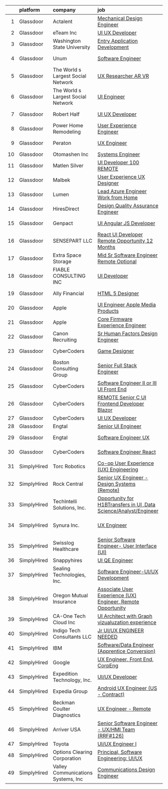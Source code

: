 

|    | platform    | company                            | job                                                                                                                                                                                                                                                                                                                                                                                                                                                                                                                                                                                                                                                                                                                                                                                                                                                                                                                                                                                                                                                                                                                                                                                                                                                                                                                                                                                                                                                                                    | update_time   | location               |
|---:|:------------|:-----------------------------------|:---------------------------------------------------------------------------------------------------------------------------------------------------------------------------------------------------------------------------------------------------------------------------------------------------------------------------------------------------------------------------------------------------------------------------------------------------------------------------------------------------------------------------------------------------------------------------------------------------------------------------------------------------------------------------------------------------------------------------------------------------------------------------------------------------------------------------------------------------------------------------------------------------------------------------------------------------------------------------------------------------------------------------------------------------------------------------------------------------------------------------------------------------------------------------------------------------------------------------------------------------------------------------------------------------------------------------------------------------------------------------------------------------------------------------------------------------------------------------------------|:--------------|:-----------------------|
|  1 | Glassdoor   | Actalent                           | [Mechanical Design Engineer](https://www.glassdoor.com/partner/jobListing.htm?pos=117&ao=1110586&s=58&guid=00000180ff24fd9c8eae37c05c0cb995&src=GD_JOB_AD&t=SR&vt=w&ea=1&cs=1_53822bf4&cb=1653548056615&jobListingId=1007893278597&cpc=A65DF3A704A48F9B&jrtk=3-0-1g3vi9vlrq6kk801-1g3vi9vm9q0vu800-3f10e77be3902be3--6NYlbfkN0ChYVx_I3yfZ_JDY3EFoivtqvi_stwnZ_kRt8Dowt_l_d1ydueao4NE-oUleRJ4yhip-w0ks0ZUhZrsvePsfCOh4CZeP65SiQueu1TEU1o0TmFGrH4_rlG5p_n1r_Y1IPkrBJ5Y2j4fzzBYuQGLDJQeo34j64GhkFql2GwYndhWhk57sGnvFAaj88SknGGu45t7cq1lC6LXPMqhOxIAPDYrnOsUp_x9vksjSx7NLJPOWt7uVjHSjluWjAFYGuYLwsmjeLz7RMjOBTP03m35H1oY1IC_RtKz8QJ_hHAGp_Zl66_RPr0ehsEO_rUxAPYRPEp0IB528rCy0NKjSSYagQ2TpQyq0r4oLIqJBCuG1Lw94M0V6AJgu2E8zjZaYvScerr5emuWnJfi-rmckr3hgIsQQ56nGiTGG8onD33tDuf_7mrIFnmTKmfCDF_iNzRQI1VTYa0wgZfeNxdUiqjo8fwYGQVtYFpwqKrMRMurMWuLHpDHRuc8ZbbNWxdpcaYgF50GN27h37ibhTLT8lqiP5RKtqlbo74covkpRCWHUcHRM3GDeAHYLzlLzib0_Rztf8SHgVJPC8mo1vp8lDhv-Pu1-fEnTTQty8ZDyutbAxY1Vpmt7wQj37psZdwXSEOIbqTyrGcAOvyBLZibk5JKHe5beVuPMUN_GtdLQsp6aS5oc62s1Y5x90jOfakoKXZkb_Yfi4iBom43zLBsa50qJXKv6TrNp69DilDczuErwz-lLK9MuY3IzWrf1z4mpMBHwTmtMtB9r3I__5cM7NYK6MhcdjYftUlTrD-02X0pX9zY19WXntaahQy0vXBynyE0xvVlfI0d0oL7HLvgLRD6qVrFoN70_l2uJkLQaY4U08PRNOzjYsbiUpPxUN35KZZOjXt_Z56n-xMrRjhhsOPx3PBOaSzIqVhwWNo-C9lVyCw356NBSG4CbYcb8E6e2l-aoe3-jpfBpmGLhtdbETRmbrfiUeX8gOZd3hmNNoJBRavUnA%3D%3D)                                                                                                      | 24h           | Arvada, CO             |
|  2 | Glassdoor   | eTeam Inc                          | [UI UX Developer](https://www.glassdoor.com/partner/jobListing.htm?pos=114&ao=1110586&s=58&guid=00000180ff24fd9c8eae37c05c0cb995&src=GD_JOB_AD&t=SR&vt=w&ea=1&cs=1_a792fb9e&cb=1653548056614&jobListingId=1007873776573&cpc=8795CF9063CD573D&jrtk=3-0-1g3vi9vlrq6kk801-1g3vi9vm9q0vu800-104dfb0923bf61dd--6NYlbfkN0BrebvuryEatuNHUHZCAQUz0OnV0ltSPb-mADEOcHGVot9rTrxxekT_0oFh76gfC5l6961QMlCAnKKAvsqB_WVKhc0Qml0CFdOwsPQT7fw08Px_vwYgcGGZRGyKH1xuj2T5iFgrPm28ymXwf1VkwYSx23P622KQUbRHKYf25jAKn-GZ-cXcAPbTwaQ0kDKEFWO-G3rgAFFgilB_Aj2FS0KHoEAYuSt4dbyBt0fiDKLCNu84lcLkGRGj7uc-J4ERj4tkQf1QpMCRpqcbxdxkoyWcQa9Htgvfh3SUYGv57TKFmHo4dkp3Z1YyMFvCcfhNiNwj6IRekdpQ5R3M7VqgyghmSdcplcJNJCEVD1iP7H9ZYxzHvGgSm9dODSyWAwzQlvc2SIgO7DuH2e4vGxMG1F3cYtGWSKe7iAxqXMYiiAuyFCw-Hqv1qg00-TknImF_KG9fBz7o4dy4rmHnjcrUn9rWwZzZo73uFVUD4a80zj5bT_l8Zv5jpi50DDIehmNnoR8%3D)                                                                                                                                                                                                                                                                                                                                                                                                                                                                                                                                                                                                                               | 7d            | Chillicothe, IL        |
|  3 | Glassdoor   | Washington State University        | [Entry Application Development](https://www.glassdoor.com/partner/jobListing.htm?pos=129&ao=1136043&s=58&guid=00000180ff24fd9c8eae37c05c0cb995&src=GD_JOB_AD&t=SR&vt=w&cs=1_d472a061&cb=1653548056616&jobListingId=1007881011033&jrtk=3-0-1g3vi9vlrq6kk801-1g3vi9vm9q0vu800-f6059e93dfa49f54-)                                                                                                                                                                                                                                                                                                                                                                                                                                                                                                                                                                                                                                                                                                                                                                                                                                                                                                                                                                                                                                                                                                                                                                                         | 4d            | Pullman, WA            |
|  4 | Glassdoor   | Unum                               | [Software Engineer](https://www.glassdoor.com/partner/jobListing.htm?pos=104&ao=1110586&s=58&guid=00000180ff24fd9c8eae37c05c0cb995&src=GD_JOB_AD&t=SR&vt=w&cs=1_4451ff19&cb=1653548056607&jobListingId=1007870100661&cpc=EE119509A2DB00C7&jrtk=3-0-1g3vi9vlrq6kk801-1g3vi9vm9q0vu800-3e94dcae2c14769c--6NYlbfkN0AV9isdB2iNFq7MNITge-w_AXqD4hA-KRfbVtwUipZE1ZWY5PljmcgHbqeUxv3vkM9kpfHw2W7e7wGuKCTW30_y9RwkJAYz6RAUPBeQjyRtfazeterDO-wcBIfirygmvgukGbA4qfcIxPQhkC4kvN52b7O0jp1UgUqDAccLAdJymtCkRW6TMZ3aRxPJRustElEXmkguZrsZR0z2vhx016Tjrl88VnSoOv7bgEhlLIu6_gEWVLyxsHRxO8g-LXT3W98HRGWPONg_X7-_NX4UxAEsb8MdKiek2yFWI5fL5dpF6dD0OfV-NA-M4IZFalqkFXgtOUR276FUQIUHSalWnYEl1VzLD7l7xl6T3FPAnssbqsfO2G1idtSCQar9D_iKACYmvIrZeOA1oLVOzuEANgub1qU6FlAZ0oYS412qyhgzEQnC_DF6Gk7A6_A8dHT85Hi-32vkiP5oi1oiQEb-RjGPgsQ2bCjVb6zyf3loc0j5FVenW4ne7lU11yNFwlEoJeUerBA-5jeZ_awHOwUMnIlIFCKu_vWE8BqJIhbAILTLm7E5cT0xSyOYhgysIkdC7v4%3D)                                                                                                                                                                                                                                                                                                                                                                                                                                                                                                                                                                  | 8d            | Chattanooga, TN        |
|  5 | Glassdoor   | The World s Largest Social Network | [UX Researcher  AR VR ](https://www.glassdoor.com/partner/jobListing.htm?pos=101&ao=1110586&s=58&guid=00000180ff24fd9c8eae37c05c0cb995&src=GD_JOB_AD&t=SR&vt=w&ea=1&cs=1_4852f7c1&cb=1653548056607&jobListingId=1007890992117&cpc=41F4513DE90102B9&jrtk=3-0-1g3vi9vlrq6kk801-1g3vi9vm9q0vu800-6bfa0ad2c7870690--6NYlbfkN0DSgjPPcnEdvoK3uuxfISLALE6pB1FR7YSHOr_tSg5_QCn410VK5Ds4BPLXDsRCbsVq5m-2tFoue92GiYDFG0kZR8cv565olE-M0CIs4vW6qqpy9lq6zNkj1QoGhV3FzsFCg1YTNDQ9Mpp0YyqBLZ8kgD2qMCpq1-opCHXufqo2mfyI3IV0EAb9cx6VUjSe0ee49mPCmv1QN1_Isl42oqvLRomrM7EHL81NZBsQUouhHdcOIGlQCpYKTdQR0th1w4dIhLFC42FMg4eM_eZq7MZftzj9uutfvcdTFfwI1rHJUuHxv1jW0-YzxIOb6p-phHvohWvpuYN4JFBx3g6-mTQc8K09GlajcGyYYUZqTgfGm4SEJqbYCpx-c5L0iNE3IgpVUIN_FIOIPEQ7p3dofGjE1XT7TlIO70kPzEZRgnYxm1HXZ4EVS4PtxsEDdn-u4xK3xZhz24ZRj7qo46yfM7lmFXkdiFOqOBhpg3FxQBKbWwsJGS2zq_iVYBjW-YVLd6CHxPCU28ordNfhjpJVVOdvzIBYL8VeV8Vs6ekU8OP4zEvpj_dVaIN7Wb8M_Sc-WuyIWD5L4yyblH7cpPfaI-egoIDueSYh9R4%3D)                                                                                                                                                                                                                                                                                                                                                                                                                                                                                                                         | 1d            | Seattle, WA            |
|  6 | Glassdoor   | The World s Largest Social Network | [UI Engineer](https://www.glassdoor.com/partner/jobListing.htm?pos=120&ao=1110586&s=58&guid=00000180ff24fd9c8eae37c05c0cb995&src=GD_JOB_AD&t=SR&vt=w&ea=1&cs=1_1aec0039&cb=1653548056616&jobListingId=1007878120617&cpc=8795CF9063CD573D&jrtk=3-0-1g3vi9vlrq6kk801-1g3vi9vm9q0vu800-fa867e1279c29214--6NYlbfkN0DSgjPPcnEdvoK3uuxfISLALE6pB1FR7YSHOr_tSg5_QGIhoz_2VqUepdcKLBLI_zTOJK91ssvwOYxVdesy09EthNCApiaBz9s7WhY63LMbWTYY1LWzdYExleQIi67THxPAb4zS4vX2HaaaUMFYy2Jm5braMYiEpD4R9PXbEzfdHEyHLjPL-EuqUhrumoWw16DuX4lvCNQaPOS2tZ8rieC4VDabTbouOxniqhfpTGOVFRk7xOLGxNgZ0Y2pEyJBJP8uBFywhVQM7qWZAeyepGwkikMsBg06HRfPgdvP87X8HrDleW9vAzH6xNhvNi7ToVYTbE_liAZgPZUOuhY7VOZwKP67Z7D0kBuQE6ZrzFU-k1Wddfe-hxBbYmu2DJYbL6PO93mkCqGcun5B71dXdMKcqvTgNtw-MQid33NLRqiK4io_DxxMGBzbdiXZkhtyIU9jvo-szuDiZBDAqoKS5sr-Ne66mMPaWCHpZLesK2J5TwgIkPIJQmDJjRx_BteqWXB2hlTg9bcSGCzJtxEwjmt927g3C2MB8yDDtHPrtl4tP1jMCTdcPQAL4W0F_cgyzLd6_e_dN3WzZg%3D%3D)                                                                                                                                                                                                                                                                                                                                                                                                                                                                                                                                                     | 6d            | Redmond, WA            |
|  7 | Glassdoor   | Robert Half                        | [UI UX Developer](https://www.glassdoor.com/partner/jobListing.htm?pos=123&ao=1110586&s=58&guid=00000180ff24fd9c8eae37c05c0cb995&src=GD_JOB_AD&t=SR&vt=w&ea=1&cs=1_9d43d4cd&cb=1653548056616&jobListingId=1007892664585&cpc=FA84DF7EA1EC2398&jrtk=3-0-1g3vi9vlrq6kk801-1g3vi9vm9q0vu800-1b4c906938126c54--6NYlbfkN0CpzDdaQkua3np5pkmj49lKioZwmwxQ-yx5plwbYmV_Myd9UjLXQ329EA9Fdv3ho_O8BjUz6LQzIeIJUtIjZSvFXuo5zEbH1Pg3RN6v_s9ofXxvBlsTRsm32tw5ldt7MR0vLevXn0XnUxBdopqEeC6cntFuzYOm_Fas-lUHhCdTg9mYIyfIHQNSxJ54cwRvp5NccMDEgZK3PmPphzJ3D66-98Rvp3QNlR4D3naLTBmg0ycR-H_YLXqLcaEKf9Gf0fzKtLrZvMMFZO-6Bdhfziu7pF-PLtQi8h9d3IWCZPy6gkOZNELoC7ivVAfafXVzI5ImZa5FMX7asU3Em-aaLas7hgBz4GY-BAo6YiY7bcOVgzb3fxzJfe0gF-NTHrpZNUrOAVapPMcvInX7TwuIpVPtr77jJPrr2iHz6VBdfoe0NWJvOWIDOvvgdyYV6V3UmBgFsahkgx9wcBi4Y9S6vvRN_nZmtPtKgORvo64k9HO3hNZqxbzKTBtjEYAuZiRmunzKzOtPiBiyWo6dhEKs7nHHuoROX89kbR6KXadC5NXfjprCEbDquY0k)                                                                                                                                                                                                                                                                                                                                                                                                                                                                                                                                                                             | 24h           | Palm Harbor, FL        |
|  8 | Glassdoor   | Power Home Remodeling              | [User Experience Engineer ](https://www.glassdoor.com/partner/jobListing.htm?pos=107&ao=1110586&s=58&guid=00000180ff24fd9c8eae37c05c0cb995&src=GD_JOB_AD&t=SR&vt=w&ea=1&cs=1_2813bb31&cb=1653548056612&jobListingId=1007878262428&cpc=618B7C2C2BCBC227&jrtk=3-0-1g3vi9vlrq6kk801-1g3vi9vm9q0vu800-501a80cc02589bc3--6NYlbfkN0CkgLyJbXydw2nYH9q-ipz3oek3aMEpOXAyav1v7u69d7gVXQdjhfoJx8CIoQtv2uz96vYLpgqg8yOzrp0M3ywisA4geEcNDskR5-Sr6L-2mxycerHXEfYiXrUK0fx5D28PiVnI-LPgXOaHaLzxKlAwOLFksRtQFFaM1TkwLC-EvdF3G1cUPGHGuUarCHwf5z4JFbI8st3pdA7JPKDtamGJWuq4TvtBQxO3nvhFR3ZTBH6XWNDYT-UXLv6RVH5MQ4DXpjklR2hoOTc6vDAJTLhnwMQqU_g_kXYaZjPV12GOHsNJvNd9klXygsw1p-dPutYeVwfYj1gZj-xWbxQGc0Ezc7dvVVneZDEOfWpJ_Dd8dX_wgIC0WGtOU8bVPb7gP1W-4MS2xuzffHprG3jWORRP8RJEZ8FFz2BEy-poOwjp6ASRZms7QgQPZdvzsd4vTxwr7nHnO9QBke-hi8fcjZqnpkIx-Sdac3ewYDydvtjG25FTRZSNuI3ddh0V3ycmEwC25Pp27niqnoP2Q3L916KRPEYTfbTgJ7h0JCkJT7DvkFHUPax-7V-9s9MzW85ovX1rs6t_reT19Em2Q6e6xCenvqyJHFCpqGdnUORXjbtFDmZUrMChKbRszgDmocjy2juFJAxuDpSHiHHUz0LFARPgZJGGZJn8Y7CKQRL5m-nbSu2yCqRewsnZGfareEhIiI4r7VoMWe_m9Q%3D%3D)                                                                                                                                                                                                                                                                                                                                                                                                       | 6d            | Wilmington, DE         |
|  9 | Glassdoor   | Peraton                            | [UX Engineer](https://www.glassdoor.com/partner/jobListing.htm?pos=106&ao=1110586&s=58&guid=00000180ff24fd9c8eae37c05c0cb995&src=GD_JOB_AD&t=SR&vt=w&cs=1_0c457210&cb=1653548056608&jobListingId=1007890723393&cpc=9952A63AB06E78AD&jrtk=3-0-1g3vi9vlrq6kk801-1g3vi9vm9q0vu800-23fcaba030f77565--6NYlbfkN0Cx7R8OmodZU4Ze4hnUhR0Myw3_voyDLMHXumN7ynSuTrXceT3foN28OOGtcbbQ_74ODhSfwXe6eH8GXX8rjNUYwgZ3QRaaGDM5nf6nZyZ3rrjCJQnF26jD05UVtNang_5WhAO3rejQu_9OJDC0vWifnHP3NKTC_4uZ0BgB4JVHyITwfGRUUQGeQKQr09zg08g5gWi3BtgWF-9XS-dLtAeF7-1Hd3exoP6aB4FNXz9WfUJgsd2yy8X2_fkGIhiX7tdiuCgtk6Z5gAEsSzfc_M_jkAQqPTENMng2bxgLum0ukBcMVYHBduLDP8kUA1OOD-uAvXbrcroOfMJ6GS9pn0qFiEy_95x4mPg8Amuf0ab9SBG2atJM5jdGmaHiwJFFvVUX9_MQSAVtFFOwfLa59dd2s7-BlEgdiWQVNlqtwAICICy5rQzWX2MuVv4TLMD2tpCg0zkhwwvSUsNZxwXDutyRMmlFlkbgBrvg-2xPWr61wSHT-CbHxm0LOksGSB829y2_qweqi30MM2bwsikvVvJ_cTUi6P7YvR-MN4CEDiw1DOZNUamftBYsyRJcYcZB2lnXaWJa-l-j4OlAfY19-uReIAJO67AXLiWIlFkoey58t1Vm8Oc71K2Ij83amDREi1UkAL7euZVAu08JTJ2AQqt_sfaEo2U8s0hK1P9kvoApTHbxNqyZor9B5kRmlQWVq3I_lI22K4sQ1FFuqCBCyDsHLGxYSd4TpYqBcPhdBqeq07GzdUOdl5NAHbDO-BMZg57dyfpJCdV5gsqNT87ZgeHMiBetNks4DuYJy2vVSGT6OAt0wGPgObIdJoEnwZ45Stq_aKurZNyfFWKxKC1Rk-R8mTHClz6QWA_dY1FMwZSQHJFpoKyw0-bP9mXk697_etHqz-nRI3z7egwd1nQoCwfjluQ8mna0LoxCVUJ93oG3QfnNrFg2jzrJsageuWzofCdWC4uxDSKsysAW-rwWmkzELZ7HnmTFdbznPhtkVjZ9D_cpONbFqTRcbLmCL4_KdL5sbKT_Jddv35Vnn3tzxmFvco3eiFnd60Aw97bdGxTHvA5g5nscnxxImtsQPVaFN7R_Xo15sBaQFA%3D%3D)                          | 1d            | Annapolis Junction, MD |
| 10 | Glassdoor   | Otomashen Inc                      | [Systems Engineer](https://www.glassdoor.com/partner/jobListing.htm?pos=115&ao=1110586&s=58&guid=00000180ff24fd9c8eae37c05c0cb995&src=GD_JOB_AD&t=SR&vt=w&ea=1&cs=1_e5544106&cb=1653548056615&jobListingId=1007889040372&cpc=3DB599BF2F4828F0&jrtk=3-0-1g3vi9vlrq6kk801-1g3vi9vm9q0vu800-62e75c9029e54bbb--6NYlbfkN0DTvtoqktU-aaZHXeGwDg0D5Yy7XbOWxpdcnJgUddNWsDjBWY6ZI834NPhZpr91kLZn_QjWW2KUe1ouWIwVZP2IV-hdTiGDocNb_M_UGga1zjCTU4HNPIraqeaqg97ZF0V4gQj_XA9fZcDHCytZIhr33ZqVo3t4Nf8Xtjy-j-aSKkCS9Oh6iPw3_FKNqIhrcrUWiJlkRiwq9PxZANwejnPo21XuXL_eH2pCXWswmjTazUHGW1s6mZdYZ5GiwV-n0KCsg8qR1XY7hIpexrXkpu1iWmnVLRaR0-0NJpFGY9C1Eojp38Plqhfcox-EOr_VIchOt6fKpFRsYsITua5jWYbx2uT7DZsMHChrtgChQ0PBIk7au7vq7LljKvBb7vlsEBo83oQrn2TR77cOpWxz86_isnDdUb26ZSCYWsfF1qxWDnqscuvouaVTDppK3m3vxvhvambNa7KshfParKI_PfXzc03BoiuQyjmbkVQseFc4BvQhGPf9AQBim9zFY7VpO_NcobKnEDuPBdjRcJLKROX9)                                                                                                                                                                                                                                                                                                                                                                                                                                                                                                                                                                                                            | 1d            | Peoria, IL             |
| 11 | Glassdoor   | Matlen Silver                      | [UI Developer   100  REMOTE](https://www.glassdoor.com/partner/jobListing.htm?pos=127&ao=1110586&s=58&guid=00000180ff24fd9c8eae37c05c0cb995&src=GD_JOB_AD&t=SR&vt=w&ea=1&cs=1_923cf6f1&cb=1653548056616&jobListingId=1007889464795&cpc=9908D8D4413DBB8A&jrtk=3-0-1g3vi9vlrq6kk801-1g3vi9vm9q0vu800-0750d8f995a96ce5--6NYlbfkN0ADTliTSg4K3aDxe8vkHVVj5ml6bx8ND6Ab8oliGx3AtQak9O875La2bFZ7Jqdg5u39YfWu-ft8XhiSjHnW54UR6RpQPf_O3gLDGKNuHRNusJqv8gJXnNf48_0PUWbkMCls4-xLVoaE9oh2PsH2nqWSW7dUn4tl0k-qVgt8zGfK-P01Qj3OMPZUR1hWqov9frX2njerzY-pCUDCfC429YoKuS5-6N-Ja6AMg2bolQz4M60Vy5UefKWnrxeeaBuW48VEawPtc7bfMIIZsPHML1PDNBn-bs3z5BhDUtTNrvooirxlkDA8V_1qFmctfBZUcfQFDdh6QQaI_Bobtuc0giH-E0-4Tk7FhxscMpXpydzmBSG-s4WbTmbjk5-Fs9lUNhbZhvhncsBdWgHa5TFaJBDVNCs4FEcgpfdfKak4_G1YTxgsHlVLDcDk8ubnA4Nl3uUl6QIZ6xgoteB0WovLWuIKb8cjdJLqX7A%3D)                                                                                                                                                                                                                                                                                                                                                                                                                                                                                                                                                                                                                                                    | 1d            | Plymouth Meeting, PA   |
| 12 | Glassdoor   | Malbek                             | [User Experience  UX  Designer](https://www.glassdoor.com/partner/jobListing.htm?pos=103&ao=1110586&s=58&guid=00000180ff24fd9c8eae37c05c0cb995&src=GD_JOB_AD&t=SR&vt=w&ea=1&cs=1_2611eaed&cb=1653548056607&jobListingId=1007889880425&cpc=BC94DADD91C18169&jrtk=3-0-1g3vi9vlrq6kk801-1g3vi9vm9q0vu800-915af08cbd3ca61a--6NYlbfkN0DLxniXb9xd09bch3T7EymxCrgj1jiT2kSu__xrmi42oGxzzzo97FWMn6aOpwO6P6yByO0GSv6UXEGU9ZRVzRCOwMhkrPjHWOFL2WTGjQosTDjPFDb7dsOcROxz0xJ1-dvuoriqRYWZ-YDWzy_6Y_0feON4lyonQkY-VTVVNuDTapY1bi8PWNSiYg7sEn6ekd6YAl0yJD2ZzvbBs068qq_abjKMQbEc2O3IyqPTAieVBBs0fq5AmSvt33CAHKQitvxfXDVmZwfAUJhAH4cSLw72BmTjbIn6hlQQjNJe8vAWwLb85K0O4ETgdwrRX-fj3g9SB9yfdVHBP2O4dacGdqpa47nB4wRrQWiUrgGJsY0zyWYuPpOTPDU_1zlOybMJO7Ww2xGaS31R9l9dVfAOO1LBnL7tmXqNrzPYtSzKFNWYSfzRwXKobOvXkOQO4_UW2Vv2z3qfGoFnsYASk0ss07ZmUO2z7JCQXcni1y2cmS7uxwPZggigDJw86yHK87xdqMBcv8SND4SCNg%3D%3D)                                                                                                                                                                                                                                                                                                                                                                                                                                                                                                                                                                                                   | 1d            | Remote                 |
| 13 | Glassdoor   | Lumen                              | [Lead Azure Engineer   Work from Home](https://www.glassdoor.com/partner/jobListing.htm?pos=110&ao=1110586&s=58&guid=00000180ff24fd9c8eae37c05c0cb995&src=GD_JOB_AD&t=SR&vt=w&cs=1_a4e47f73&cb=1653548056613&jobListingId=1007878646289&cpc=75B6770C194DCF89&jrtk=3-0-1g3vi9vlrq6kk801-1g3vi9vm9q0vu800-349a80d92e4b063e--6NYlbfkN0BGKj2dVRoMy2japSZrYRM8IJNi6D13enLCCRY5KIhxigb2ni9doBXKvQE18bqfvQIilnyca10v-izW8m9d2Aao4AU6PjJA7ncjDxT7HP890ZsWVsQE-umr1hA0ru_P2-YbCdImJebw1YC35RU4dLmP54FvfzgewN0JdBhUmi1IxZyNCbvLUEF-o8RhrEzKJwJPQJQiP5v97dXh3bTnk3ohKdRcmjg5HFIok4aumhysv__7AGJBz1t3hkZBeNNcsfMk3-8lPCY4-81itAyPwUCJnr7G9dnU-rVfsXnn2RdS_VlkMTpaAzsXZRYPxNL-woOlz3nrfv2nH07QUFhEjr5YpPt6DV_OUPKqJrD6RPqGPs8eyyNfR624wQyTk6NscDlmGF2oys6wcz75joZsG7kb4DGHIc0CXRRkpbU7L3YT9JiKnrmy1UkJIa_WTAnvUsKEh_Yfz6I7Nanen1lMT_LypcalAvypoPkRgGVwASK6XIKI7jwwx5vDbSLLui7S1zzArq7ztQz1aeixiySpWeXwGLFT-po4Fwu_MxTnVr-L6jnKyYqR9BGUlIaNnNB_2qEYCWGrTNRWcOajD4iLyOS9ST9KVV-7ymxPZiO0QVGWja_TWaxDuF1TOsBEqy-LgNeP0M0LigPLFRpHkW1PewBUSxAaPd4g3jzJDFfQAjRLofY3JFIuc3GjwtcQ4m2-4ine7nDkmDiPIVprDJjfK432_t3NsNV3fLFOMEQZIo0-3_ZNV1cXQqBXzSD26ph_LjDKIG7yNN6B68BFdkm33DwyHCHJw_Bf6V-j4wUUR7AhF5p1QA3q5b5kdA411rj2trMfWooKqcCeoanNPw4QS3zwixtn82BcVjS7xTazW_4WW78OfljOttPOZnpInwPINWoXHbaYfrktlyAGMeR6iabNpaT3OpqfEUTkRkaIcDNHyU3VyXGzAFZrq0yFGgMnKKSjKGAEK2S3tboEqWUmLb9qXCLVsUCM5gRwE3IZVuXGKMy3WfURLcsPDZXE1qnC5drQ25dcOizp4R5rkXBYPx8knH5_CfFMlmOROoov6YYh7CYTCCrc4edSnAthItA1dcrOm9h9MdHiIw%3D%3D) | 5d            | Broomfield, CO         |
| 14 | Glassdoor   | HiresDirect                        | [Design Quality Assurance Engineer](https://www.glassdoor.com/partner/jobListing.htm?pos=130&ao=1136043&s=58&guid=00000180ff24fd9c8eae37c05c0cb995&src=GD_JOB_AD&t=SR&vt=w&ea=1&cs=1_2e598e99&cb=1653548056616&jobListingId=1007893013336&jrtk=3-0-1g3vi9vlrq6kk801-1g3vi9vm9q0vu800-dca4950b84d17749-)                                                                                                                                                                                                                                                                                                                                                                                                                                                                                                                                                                                                                                                                                                                                                                                                                                                                                                                                                                                                                                                                                                                                                                                | 24h           | Remote                 |
| 15 | Glassdoor   | Genpact                            | [UI  Angular JS Developer](https://www.glassdoor.com/partner/jobListing.htm?pos=108&ao=1110586&s=58&guid=00000180ff24fd9c8eae37c05c0cb995&src=GD_JOB_AD&t=SR&vt=w&ea=1&cs=1_e5010bd6&cb=1653548056613&jobListingId=1007886379350&cpc=A65DF3A704A48F9B&jrtk=3-0-1g3vi9vlrq6kk801-1g3vi9vm9q0vu800-87096c6ae886eadc--6NYlbfkN0DaJtr4oGHmmHzyu6tv3H66f-JEres8CRY456IlKwHT4pJ-OX39KHuYqa8Q8GbUa3WexvsqXDzhdhZWBpf65Vt-geOxJGWrFEAIK44p4jULbEBWRSLs-o4AlLLGziMMZDYzY9YUEy_zygjS2iyg6kiDtAE0Qa8mTCO5-cBR2mMAbtqTg_iJGvViagR8ipgnreOppqO-hW0dJ51_GQp7L5yR-dx_zkXSFIyCiXIR7zsJ122LJu5EbUWLfC71u_4Q0K-UaV8Al2HmAnwadR3hhXlYM6tCFv5ZeA8k4ZsE0O_yWjzDv83REZHgGT4kYO-Uq0JfyrhsFMuKO7b5MxpuC3NZumhYYWgJewMgXKnsbPpAt5AluGQYebqbb8-yddPN00kQn3OyINsZWlhWd4R4SMpiH0P1UHRVjdt8IS3yM5dWRe95n4049-FPS2yQZagu--RVRefZno0k4XZdDpep3eAahKMTq_4HuFGYDYLxEZfI6ouDvo9nrC2uqOGLgJFXhNeF-NEN9AUKKw%3D%3D)                                                                                                                                                                                                                                                                                                                                                                                                                                                                                                                                                                                                        | 2d            | New York, NY           |
| 16 | Glassdoor   | SENSEPART LLC                      | [React UI Developer   Remote Opportunity   12  Months](https://www.glassdoor.com/partner/jobListing.htm?pos=128&ao=1136043&s=58&guid=00000180ff24fd9c8eae37c05c0cb995&src=GD_JOB_AD&t=SR&vt=w&ea=1&cs=1_f4c273ec&cb=1653548056616&jobListingId=1007885369787&jrtk=3-0-1g3vi9vlrq6kk801-1g3vi9vm9q0vu800-487bf22ac2bf334d-)                                                                                                                                                                                                                                                                                                                                                                                                                                                                                                                                                                                                                                                                                                                                                                                                                                                                                                                                                                                                                                                                                                                                                             | 2d            | Remote                 |
| 17 | Glassdoor   | Extra Space Storage                | [Mid Sr  Software Engineer  Remote Optional ](https://www.glassdoor.com/partner/jobListing.htm?pos=102&ao=1110586&s=58&guid=00000180ff24fd9c8eae37c05c0cb995&src=GD_JOB_AD&t=SR&vt=w&cs=1_061092a3&cb=1653548056607&jobListingId=1007868057284&cpc=7BA5D3642D0850DF&jrtk=3-0-1g3vi9vlrq6kk801-1g3vi9vm9q0vu800-f62f2ab3f197655b--6NYlbfkN0Dzu337ZHU0C25w21DZVdxcxRi5B27DoqM_V2hu_v_M5vV66pkjj8EIAeNu_myQmtEOlMsVZfq2lh4CrIokc076GnSIKgVY9ETjyJtKrUBI3kLrKlNixGXq4ylM1utvSZUQu6xJ0HMUl0Vc-78F_-YfBORaFG9R-r-hGxyUIq62VqaPhMo3svWKdooaLwmCZ0dUoPNOr3NaHXS3Zelyt01_l0edm9vuawKgUoJQeBpSAOadIWsc7LvZooAliWg-4bKSx7OUk7AwItAjheoY2sfP6vXeH48l4cbOsB3Hf8B0BoxDCXSktaqntEZK1JfwWnGpt4trsDGxWwGN69stpRw5QRRKQ8kXQvVFHQF7QO99kBXpNuQdjTOtmjyFgmgZPh_kVdUW4qXmuPuvLLUwYbf-37h0PtLlHCrtoV8gSrv2Omks8XJqLiKLYtVD2QuM8EDs_dE424uIAmbWj6nPIw9njhlO32dLJorEdZGhxDXbyuxtK_Io2KSm9hKUcEsT376hXwp_p-Us_V1006EhF_7t7JtxObhsEh_h5xqDpFfzi-Hs0DvvNxL2F_-KroPHEDL5KI6-H90sjZowH12Ui3OeX6pzB4aVP3xjAH-vfb55jP32IXt09pb5gGbMBo89xQQ%3D)                                                                                                                                                                                                                                                                                                                                                                                                                                                                        | 9d            | Salt Lake City, UT     |
| 18 | Glassdoor   | FIABLE CONSULTING INC              | [UI Developer](https://www.glassdoor.com/partner/jobListing.htm?pos=105&ao=1110586&s=58&guid=00000180ff24fd9c8eae37c05c0cb995&src=GD_JOB_AD&t=SR&vt=w&ea=1&cs=1_1d29caf8&cb=1653548056608&jobListingId=1007885652412&cpc=6BF42D0955AE9A34&jrtk=3-0-1g3vi9vlrq6kk801-1g3vi9vm9q0vu800-6a9985120e1b0dbc--6NYlbfkN0AeInWcOUWDcl_aA2lKI1PmacPWUmX_UIVSK_eu38n_MljfAO3qlbHLMLBK-cK-8cqQGJJYanMY8Cex-0erqEvPagH2leYE_QYpX7pETmDJu9BaoaeQQZkUKafLpm2Hyq_qJNssVYCyQ4ZBC1VymfacAlZcf1-Bn1mMIlObSBzQf27A9QdB5qFb2D3kFLqQs2CCrBJyZTnWJ8A_M5w8e3bqmQ-GHluL2KcYWba-sxtgMmNcgFmrMYxpGA3wCSttUBTZs30Gtbzjx3drHhEO6cWm-0dtkTVR83xJDXHvFGYSBdFFoyZ_FlW53E5KluwV3Hsfopkjs-u0rOjYmqwuW9h1X4ZaCBZSKxiLfQJrQ1SCK4xPg5mhtJHh6G1hlBGuwzU3oOY6TadzlNpg8_PCGobk9IlzRygwV8KNjgBepva5VpQ_jRwlIRFryukZx4sOux6nVNCevEwyjMCSveHNA5YcdW5HTZSkWH738fuP36qVWHH_gNaGqwS-8znziTKLi33Yi4mPCm6B1g%3D%3D)                                                                                                                                                                                                                                                                                                                                                                                                                                                                                                                                                                                                                    | 2d            | Chicago, IL            |
| 19 | Glassdoor   | Ally Financial                     | [HTML 5 Designer](https://www.glassdoor.com/partner/jobListing.htm?pos=112&ao=1110586&s=58&guid=00000180ff24fd9c8eae37c05c0cb995&src=GD_JOB_AD&t=SR&vt=w&cs=1_5cfe15e2&cb=1653548056613&jobListingId=1007867391726&cpc=9908D8D4413DBB8A&jrtk=3-0-1g3vi9vlrq6kk801-1g3vi9vm9q0vu800-dd3b86276175e6eb--6NYlbfkN0DJ5QQ_XkAtnGD7OtNJBPWnMWX0-0yeBIg3SyIy7sPtwbzsSHHn3ObDFBkKUa5OGl8y0dJf7yi6WMV9-1iI2ctkQMj36Vqu3nfxqejcT7v8oHdks7-CuL-83cB3HB-Ah8QbIvJPvSePv3qF5JxlHe6ga12IDixKV-QWpbtsjA6UgFGf4Zk3Kty-dknu0jehicBILrMwYBhrZXAHoKbXgKMDwZ99JqK34z4PPtkqhxBPnYQPNmTqn9fhq0pIcREjQbZnHTxWtOGxogX3ArkYPDExg-EGN-NKEFhxdUoBwr0w5mx4gzn-OFpiDpFGDRjAr8gy9tI4kpWQC_OIEPtGP_TV1TG2Q7GrqUmgw0kcBzhaJt435kw1kgetK7LcYZbeOu_cpHnHDPyr1kAmNdZ7uV4LHEVowQoP1eKiNuXpsk3z3QUBGOuvmW6ZsOql7LtZpy7hQ59iKf7qCvKew6_D5Bfj66i_FI115VjXVOzVRSGtAw%3D%3D)                                                                                                                                                                                                                                                                                                                                                                                                                                                                                                                                                                                                                                                      | 9d            | Charlotte, NC          |
| 20 | Glassdoor   | Apple                              | [UI Engineer  Apple Media Products](https://www.glassdoor.com/partner/jobListing.htm?pos=111&ao=1110586&s=58&guid=00000180ff24fd9c8eae37c05c0cb995&src=GD_JOB_AD&t=SR&vt=w&cs=1_f305f223&cb=1653548056613&jobListingId=1007888396744&cpc=2CAED5C921A5F994&jrtk=3-0-1g3vi9vlrq6kk801-1g3vi9vm9q0vu800-5de0cd8aeddaecc1--6NYlbfkN0BvKrLyj5gPmtZO9T8euul8TCxuuKNOtzRJOomxnwSEodTz2Bc-sPZlFpP0h5lDivrQ-VsPLMa-bugQqrckihPFwfJRcbH-imk811KFF9-AH2uXqArqFbJrfWiM2BjxMQ-5UJaxXUDUWjtlN4M0_bIYQaPgy2mnm4LfHA8ro-m7fzbYx7i1vfGO_WTr40f5zKfdRxUaTEzEaJS1Y8hbBCKyHhhmcIlmx_kr0eu4J9gzjMK4yMhyZPm-wdzt7NqQ0ymZenjOWV_iBUMnlDD9L0kb2wugHClTtgYT3iEJSaroBf_D5vvKX-PBK6Sxgqm3dbmC-cVY406gr-RlQ3u7R9d8t_gTB2Jb_6mE6kiYCxBm0Yyp2az7wPBmKoDSP1MVY202I4ltnrmwwBkA6KbpyviIU5xJVJwLsFU2x851lOJ5XdCq1tykPHPhMn6SusLm002PUbe-Cmd3GYTiRd32Bu9Q6pmRlbasMbdgA9UfUHrZdJt7UDaJzkyuaIQueiboWh0o3VRnYb6O3h8PVM6AsovLIYShgfcPMhDVaAw-XfNNfHcBVFhaJ6S0yh4tSyQN-u8_BweCXeHa_YwOE4zXsLjzRdYbkotmE8MGTGTFQiT0D9doFBjsMznsRfmNQzUNEQzzwDD2Z9xp3QoTry4poD0bBaIMeb75TINWIwDnV1ndyen79UfyAk_LnD9HRaGWFBfrwF-JSVSOIXFgMoDI6uH0Hx-lV6KU2F2xj-6Y5d9LLu6FebNt8I1eKF2znyEtitkW35ACpkf06JWqGxCH1QS8CUcrhLR9TIj9biOAKQQ7oUVy-SpnCiQ0im0w8PKBzaOdiJk_-1td1DKMg8eVnQMIdFtq5MzN69c7MajIc3uMXp0M3NMS4MOnM4fBvcIzMS6sunh20PKjmKP3txcZeBqzUq7Oq6VlsaYDEBSoQEFcM-Vy21-3KkUF)                                                                                                                                                                | 1d            | New York, NY           |
| 21 | Glassdoor   | Apple                              | [Core Firmware Experience Engineer](https://www.glassdoor.com/partner/jobListing.htm?pos=113&ao=1110586&s=58&guid=00000180ff24fd9c8eae37c05c0cb995&src=GD_JOB_AD&t=SR&vt=w&cs=1_adf41bb2&cb=1653548056614&jobListingId=1007881227072&cpc=8795CF9063CD573D&jrtk=3-0-1g3vi9vlrq6kk801-1g3vi9vm9q0vu800-196dbe0938a735ee--6NYlbfkN0BvKrLyj5gPmtZO9T8euul8TCxuuKNOtzRJOomxnwSEodTz2Bc-sPZlADHp0xxmf8XHJKhl7DYEORMdwC5vocV19mZt2g9c8ul375iXaooKNIFRQ3rxoQ9qecPdtJ5h3ouFqhVpbpCmSnNcDACDG9HpEKgXRHa-vMXUKGGrBhw_YvfSMsiDSg5uDG-2x_qizwyQ0FTpVstfRw0O_-L5WMlF6bTR22h8wkOJC02jZmWhlmYPdxb_B2cIW0apfDwG2sbzAbsXyiIqaY8JPe5ARIuQ_cSiqa47kcs_NOJw52K6TrqueduaNrMaw_ggiDysYIlH_loOd_FMjiv5i1TOEbXqafX2AfCcy2hTpQkSib0ZL2CLrnH7RKh6euU-OollfKgHpkpcMZoFD0PhYzppRPFwE2g2nm5s3EN2uOQEakLLgiFvx_Myw49uAwrFb4OxYAqkgc6NSngDlppOqRALy9acAzAi-XIU6JqgviVKYw7aEWbaQUuXQrMFK5YPMBKrPR4tnpbIi5hhPg46IzW4av22C4yZodjTy6eVSxzkjmJRcECIwbpxNTYBXcSoECkcsOaRj3GA_CxW_clx4KTeN8OI9JGyVFnc_aXVA3KNwRzrqsWX9XVH4jKTd98PNGB39Q2ikChgkNnrMk3Eovt4HwpDeLR2TU0HY7oWei-0F8Tk5iHSx5b-xWBzkQ4d39BcJGjqosYlkt11IH0RDLD_jOWYLw0ty5scITcCgw5AK8G6CsrC0O-yndtEoKmIvk0hkq10OHUI0SnkdbPgtpI_9TgkhPyAFieVHAyB4TUI81cmtmZI9W8NjU9TkI05dOsrXtIIEuVLacX2p2XNHZAg5jFuQy-AAMLngSFIqu2S74bAJoUumLEbAX5FoQstG47zv4aHr5xaO9-rgyjWRy8hcoWSmuKngK73pTw0wJcmbXRkLaZ4qE-B5BUj)                                                                                                                                                                | 4d            | Austin, TX             |
| 22 | Glassdoor   | Canon Recruiting                   | [Sr  Human Factors Design Engineer](https://www.glassdoor.com/partner/jobListing.htm?pos=119&ao=1110586&s=58&guid=00000180ff24fd9c8eae37c05c0cb995&src=GD_JOB_AD&t=SR&vt=w&ea=1&cs=1_1419c76b&cb=1653548056615&jobListingId=1007892932716&cpc=1CBFC3E34E2A31FF&jrtk=3-0-1g3vi9vlrq6kk801-1g3vi9vm9q0vu800-fc954270904779ae--6NYlbfkN0CJ2YRDHxtswB7hBNk6Ym9E1LN_iBZaVttJ6DN9OXuR1rnwlqIwLwtCcWiOysrf4S5aRFu4FHiHAVZhkGICE3I4rXBvjwofLIn_FzSsQ56wOm7xBUli1tV1hIBlQgWxlg4DD3189A9oQpnLnHYuntDWza7eBGqtok6FJBUEQCcB6oZ270QxqdgoXmli1WXoX3kBg96O9s3eQMwUI8TUqPul9KJ_0mfXqVySNyI2YAvF7WMiNhKyGdL_UYDSkT9_lUreEsP7CpxU6A7IxmHZvItkW-wKVCZM1t1gd_2SzjZqgeM468GUGAuyaKf4SJhAE4kTepV1AE6-MNSFoOPuQN11hnbzr8RQLUQSJuQQ2DTAn8y25jHfprIrr8Y_caODp0w54-D6TMfSKEPSCM8bCfr4wdWPR7C6HydAdjKERvSLIZl8sH6YXUShXyDmA_8gH-tG7nmx4va7onES4du7tIwptzpmWReqfqEl-lmgHW4mLb2-iiX74dS7fNsBNp59rQH78umwe8Nj18gNlC0pdFMn)                                                                                                                                                                                                                                                                                                                                                                                                                                                                                                                                                                                           | 24h           | Maple Grove, MN        |
| 23 | Glassdoor   | CyberCoders                        | [Game Designer](https://www.glassdoor.com/partner/jobListing.htm?pos=121&ao=1110586&s=58&guid=00000180ff24fd9c8eae37c05c0cb995&src=GD_JOB_AD&t=SR&vt=w&ea=1&cs=1_08ae79e4&cb=1653548056616&jobListingId=1007893277550&cpc=32EE424DE2B657EB&jrtk=3-0-1g3vi9vlrq6kk801-1g3vi9vm9q0vu800-4a78ed3daf2c4324--6NYlbfkN0CpFJQzrgRR8WqXWK1qKKEqALWJw739KlKqr2H-MSI4eoBlI4EFrmor2FYZMP3muM0vXWWUvLFvKiPqfVfyYTmCYporvz0x3_QTJSTzfqIRQ5eSN0IH_cfPautpT-f0-me3Wnts2dKzitmc8ZtLYlRR7BFpywp2M72JAoiGFYup5AmooK1PQ7DH51D2Ls75E_0eTu7shBUbzb-XbuWoGF4lgmb4853YMmsBAsuJYhHROE7mqthIWwikjC-ojg8u6xxlT661WeEpZctjyg3inJAuOqzl5xt0U5AMIVv3OC2yh0_SXgAZV7ThR3gXHlYgF95uE_b596aHQMrDt202w77ZR_VyN2Rt2p0Sy_eZi2S1PXPDDmymWYGWat_SDXd0TcgjjjVmwkq5VW6BIlB7vaFmzMS_NJbSLGt_vtC-lcm2fxZj2vv4KfP0weBxbIJNBbyvFwZS31KeIwC3XT_7lF6G8y-CmZ1u5WWFkROFyKjfR0FxXXqtuaQT7vZiAl6ij6uYcPS_Rnb_N-RmWF6Qa3ua0OAtEsGmbOShZgNIaN-Gv_C-XgF1Ow1xBNTOpOs_4gXMJ-FdYIqav9LHQlDT2M7Hg4gRFn67P1r0ee3Mr_BDvKFOmKf0g_vdUPveGVk-ZKwg5ChuEjffBRzzpO1vnw1V_eRKjwA5TiTKJLqB6PI0UWm3bhvkfKgNTFqGVJD_LTeBhpb8DcXk-xm07ysYGy3Bb48Jimz1kVLv0ylCdtgN9kHt1Ia1H_cbDhpTg5Rs99xygqYok8_PKCk74dr0440_40xsHDhK1FLBpyLRChSvo8_xmWpGG5m2SXwCWbsATg-aCuEuE6oPLM3Tyhz-PMcYdqipl-Syi3Mxeh40-KrkpN6hbYk_WI3GyDxa0PbE322uOKilI6wWH0I8Em90BfgSV61A_Qbc0SU8qg5Jby8OBnoRJzRGpv-RWCUXc4xH7LX7t9S2b2s4YfvCZ-O0T3aTHNHdgm0SxNQ%3D)                                                                                                                                 | 24h           | Los Angeles, CA        |
| 24 | Glassdoor   | Boston Consulting Group            | [Senior Full Stack Engineer](https://www.glassdoor.com/partner/jobListing.htm?pos=109&ao=1110586&s=58&guid=00000180ff24fd9c8eae37c05c0cb995&src=GD_JOB_AD&t=SR&vt=w&cs=1_655ff642&cb=1653548056608&jobListingId=1007881109336&cpc=036CEF58F9688075&jrtk=3-0-1g3vi9vlrq6kk801-1g3vi9vm9q0vu800-dd56260442755658--6NYlbfkN0DoP8nG612n6SaIo-6cBFZ4ajKscvbmOmjTSQxsFZrL9H6JfLgZfKbKgrk7_JLLLtE7S30Amj33PnUgm2s4o9dj8A8w9XVi9UyUue3oWVGN5eEhJGjv5C6aK9rkrkU2acNz8XamvB9st38_G4BVDSaUp3rQvax8Dqd7pH5GTosYKuXXtpunh_kTz39MUzoV_wLPUqH14Ti9K9ZwHJjWRAdlz2cy7AhBLwLUn3P-RFVaGye0AGUfc6TMwp7q3I42SDiF5-VRGtHkqEtBUDoqFEY0EJc5viOUQKXZBbFwefEW17nykjCtabFggTIUlGnD7CIlL0fmpPMOgn5W1J704KXhuGgluVuKrwprc1jxihtNbiWqsjbk13y-rdYG-Gw7lMc4tv4F2Vc94tIDrB0cdOq7DzWHBxax5LAN5c-naJA7c1lGJ1RWcyfo4cV9YW9xeR-4kXlO-zk8_4Ef8wrIFVYmtw9IYDO5z0t-B96uhF1ScK_PWu0GdDrFsCts3mN7XGXT3hiCUr_5R5qcPFEmolF-X2BeVyBbYIGsHCAr9Wz4tPaGTJLreNj2X0RBrMpyeG8ExGW_C-IxOsjY6hb0R5zpD8h6MJIcjwE7KAyywXKXC6_Qm3qNNh-6Fia3Z-2SFI0ZlUiAYkxksZQDh7vRg2bPuQSJ8OyDoe5Pbf5J2fL3QF2fciNgj_J6noR5DpjS0Azw-GWP1-Ja4kMqoW5TaPMxtHLQ-u3sTjfwOzlSc8zP6aJ4DBTlX6w0umghdp769qf-LhwxOKdDD1EjYHM-pT_szt-4EU9CS7VFDAOTBTDijwq9YCkBovi2Ex7HLKtuG6HlHXI23GQPcQMgQ81ymH8v7mPLJ1YthhfaMYgt_wMI0r8i_WqWgaHLbTHsJguG3Ht2_gWM3A_UeaJmrM7XyZcaEx9Z87Sma9LVyt5l5tZmMA05rokdm5hkLWipFN6OPtF0fR53vjX1Iw6QrR483nE20jt1PNnWb4kDzh6s8Mt0AOrf5tJHvOul8rfMpG1jBqQXVi3ofqhHurgGwuxWsd33)                                                                       | 4d            | Manhattan Beach, CA    |
| 25 | Glassdoor   | CyberCoders                        | [Software Engineer II or III  UI Front End ](https://www.glassdoor.com/partner/jobListing.htm?pos=126&ao=1110586&s=58&guid=00000180ff24fd9c8eae37c05c0cb995&src=GD_JOB_AD&t=SR&vt=w&ea=1&cs=1_f18b47c9&cb=1653548056616&jobListingId=1007886408077&cpc=47CFDC01B3F81FAC&jrtk=3-0-1g3vi9vlrq6kk801-1g3vi9vm9q0vu800-2cb825bc7545cb2f--6NYlbfkN0CpFJQzrgRR8WqXWK1qKKEqALWJw739KlKqr2H-MSI4eoBlI4EFrmor2FYZMP3muM2SfiZQKtD6Zv6694sIURwFT8Pavv2_tkfQk5D-z8bvhrhPXILG7n0H6Yi-RTATYpDACXr6oQdBqf04magKe6dTN3HFI3STWfSDkk4kGbjbIxfhs3RgQ7iP4Bpdr7aGd6excp2DWrXTF-Cq4Fs1PlD-p93CXHzQ1JPlDSlxl0FUVGbVFY0ksvA9OHNEEotxbAGajnSUZp1OCGJc8-rn4L8qD2GgZvcelSnEqHj_ZS2Zft9ztY6arpx_HZZaCZENyDpM9ayynTOoz3V8elbdjCj1EE2FYqOdgT-Sf-MEB26krtWakFPccn58GlSbV-Nx0m_OiQQdMZxtxRcP_rTiBQJ3WVnVDm-W03IcoABk8jMV1sKxdiWO8CbxNLbql1yDYydLqdX_mzusxuhRdprMD1hUWYYYNEJl79Og2sWswHIhSeSJka2H5hw0WtdRjl3bXuHXyqwLkM_QZS2DO8g4cvaR7Xuroa15a2lvnFMYSu_jGmSr9OilNedot7fcyYIcNyxLUvWDANwuAlcV3NeWU3z1h5hn5zfGlctZ-tiq773wTXtM2O20DzbvFfnSgZ5F3-Imax9pHBhX1_GJCj7ukI-FeiPWfMIzy9oam-I9ZymXjDIDXzHSlEg2ygDHn28Bano54INf3MP18fcpH7HXFSpPjAjPBvkVistn5DuBSk9-z8jOz7spL0ucupk8b3btEySZdef0hMo6F7w-PAkmV1ky__LvEcx3dEw11RgMCOnEuphil1L64-4ZJ3C3zWTJwGBFPrtmysLYEQPBJ0ZIFUkpPqByvkN8pwgglyTTCW-LetOp-vDAs8O8vl57KcT1juwMTvrH4eHmymHSSDQXrLseeKbbgm8FpIgARH6aYvLL3jbSWaAZUggdO6gQvDb8PGL-pOdvKm27GAk9xLCbVNxFH-6sCuNcV5zOOSgQrfdhzc4UU8D0k4fb)                                                                                  | 2d            | Portland, OR           |
| 26 | Glassdoor   | CyberCoders                        | [REMOTE Senior C  UI Frontend Developer   Blazor](https://www.glassdoor.com/partner/jobListing.htm?pos=125&ao=1110586&s=58&guid=00000180ff24fd9c8eae37c05c0cb995&src=GD_JOB_AD&t=SR&vt=w&ea=1&cs=1_e8330119&cb=1653548056616&jobListingId=1007889346431&cpc=FA84DF7EA1EC2398&jrtk=3-0-1g3vi9vlrq6kk801-1g3vi9vm9q0vu800-0959c8cd2ef038e5--6NYlbfkN0CpFJQzrgRR8WqXWK1qKKEqALWJw739KlKqr2H-MSI4eoBlI4EFrmor2FYZMP3muM3q8CJThxyMk5nWjFTLF19lL_wJxvADWthyil12TkuPHdLJDzyYb0C9mRySaoaYBCFq6rln9ld_oHJubrccHPn1jgSkJRSoHnr8YF3eH_JXwJM1kpMRWeDMT6cUny5Xbz1BF1dQ4eFAHpQ9mNVCTzxMlfINO1eRVGtGOEfpJo6qI8eCuh4jw2xAq_35QZu5Soo1aO5ScKaUJJkHhQcijvLp5JWBnSKfsDigSvFANIjdnGz7Ewj_D75xzGdTyW33R8DJoCWDcYBY82JogqvmxVVErdTFQUDNzdqXvCAzka5jLBIhpRJSF_z8jZz8zwgtdQiczC7SFDfgJQeqJ91xHCIyOYswlLxd0__vrKxEga6zqGbvj5lxyQ-tScuH-hehHa5uL33mmG4XzrFFVj8z1huQci9RR47f5y6VxUBKqPThU9zuWCQNRu_XUgAkmSUUcKWQADnK4z5sGLXFrwYerCMtVd8KxW-LJ3IoJFXODnEPVlVBnO6CP6x5fdmQNgoWZtuN8BXyUrJHDXhBMxxSpehB7PrkagD10dhQViHGPen6Oh1Xt9FKFIMzbc7HD8HcyLtuK0LWRlwldS2Ytk318KnD9bjGGciWuUqISKNGjIkwBB5fPdI57czcHcIVKg3pAihM1b9yDGa_LwYj1Pu95IGQpkkZOPriiZQGdE7VNeBdrB4jBXq8jYWOX-X4VqF87qvYd_tLC2XmG-_ob2Vt7K-um1mJ4vcVkdcBGX7I0acoKC27qqwOEduO40F-rieNKQISPw-1eyYl8FDuHeX2eZ3J0lkv74q9-q510nZMf-vBcxx3bzU8pIyagINs21GDX-pfqv-QpRJRZs12Gp4ZrN5xmAN885U1Ucvhat3y5aBZncCVT5vdPcDMD3MCBfSV72YYZ0dDYEUqPboaeutcLAxu5ofGkU4beCI%3D)                                                                                               | 1d            | Chicago, IL            |
| 27 | Glassdoor   | CyberCoders                        | [UI UX Developer](https://www.glassdoor.com/partner/jobListing.htm?pos=124&ao=1110586&s=58&guid=00000180ff24fd9c8eae37c05c0cb995&src=GD_JOB_AD&t=SR&vt=w&ea=1&cs=1_d8702b0e&cb=1653548056616&jobListingId=1007893277894&cpc=FA84DF7EA1EC2398&jrtk=3-0-1g3vi9vlrq6kk801-1g3vi9vm9q0vu800-7d2e36b00c3a6e18--6NYlbfkN0CpFJQzrgRR8WqXWK1qKKEqALWJw739KlKqr2H-MSI4eoBlI4EFrmor2FYZMP3muM0vXWWUvLFvKqA8GdkLdYKxhGIqgnfJVeh1x4oVe1gv_KVvl5BomwmlbG2Y9YyB5VxDyj7hHJRbk1upY7b4OT8s_S8QTtLoNQs8eYApYnoSEK3HN02daYeHzJRg3qePzoCKcuBfFqoJ6npQsBwWODYi51HA-3vfYevg-rAD0SSTttfVjp0fudyD5usnKacbdDNwFyh0arHxvxCQPn1T8B5lUIHvYQn-KjeTl83HjLwz3H9zvkz6wB04PcLZBsZe_T9Qior_7fXMTftULkrv-nUZdJ3SdTGLQ5BSvLDO1tyRLr2ZhdPzDAZsNI6EsKmQJlssonUvZCBSbbbXo-lVd3Qna9-_TaNY3IWQqBpP3d5jYiD6isCGO8912h4aZInsqtnjAxt98HTiP7FENqHjbm89-EHAhvIw7muzUObikYcmYPLh6uwDuS3JiRDG5gbPUeIikzzLIyZ_1XwQpkKgQQ1pqQTybi43K94alchlmLiT5fHLVPHORMuLYsFWT9K827JMfGiXSmbaAXvlm68hLm3paMYsR9ixVMicxTy4duxHNVOl5GpC60BlpP63RzQT7wEVmdkGQijkzdWjOe4-xyofcnt-tMdb52cSNxZgvTP5nGk_7furPHtS9hz3mjuG0Qs7bkt89C0fxcpjeoNW77k9AsCNFceEjWFOyKNDkhg9eveEXbctcWKA3awdFfdVpTcm98__4UEQ5MAx5yeZCNCSj8m7cq20fP3ADM0hPQKufm2ENYhSDyn1-DzEZO1pZSdcc6-b3h4YdR6nhfaYO_tB9nGLII9UjIoZOlWVpmlPBoWQTkbppogzgF01rArUon1SUhPENrkSKliGM5HSlDrUefL5Sam3LCF9LiWyXKn4TtHAzKN3Xdb-enpKNXkHY4B2dmnxTWh0yGP3pkYjNB9_qRx70fAHL13uSpN99VG2HWcod6ddvgA_E9Y3r52CzhE%3D)                                                                                               | 24h           | Dallas, TX             |
| 28 | Glassdoor   | Engtal                             | [Senior UI Engineer](https://www.glassdoor.com/partner/jobListing.htm?pos=122&ao=1110586&s=58&guid=00000180ff24fd9c8eae37c05c0cb995&src=GD_JOB_AD&t=SR&vt=w&ea=1&cs=1_39df9e15&cb=1653548056616&jobListingId=1007857580600&cpc=C4A69CCDBB3B9599&jrtk=3-0-1g3vi9vlrq6kk801-1g3vi9vm9q0vu800-d084d3e4b42bb3d5--6NYlbfkN0B7Z8t6fEMDh_BTkcJVPNJicKvZQEBTy5HSwyHa20ewqmyfWNXjNsfvmtdqiCQm-Ey2zTSf4n3SUCjs_HzLlCIqD4T5L0Z-IE1QBeL-3i-KDpvxt4GmXSx055ku7gR19WcA9I9hVY4y9ts0JZPVasNXxe94quUiq5NnRkkTts3xzA1YkzPQYVc7N9VKMZiSKL1l6JxCX-uEvZAkKm_JxJ92fnOqCfz6WARD-B_ZAEIeSVDLL_aTal6x7C2lD3bYgYUSP1KYFmnfLO39uCvnoHEYXJBy6xFCF4ecJuJTc441QxPK7vBTY1wHjMbCfWxe4h2-azwd4ngHD_9dX3HVsRfbRanaA0IJCr87OJLic4FyWI4e3ZMi1UkTLnhR602ckaSqqfcsvG156qh6wquerMm-NNLVGRnJCuRAdLoFBaSd39Wik-TkNKf0bdk0CslPHbL6rQY3YcDFsm1GvP85j6zuIpQgtBsxqPn4Zw4GFQTiGRrc4aquY46rAIEakIw6olY%3D)                                                                                                                                                                                                                                                                                                                                                                                                                                                                                                                                                                                                                            | 13d           | Remote                 |
| 29 | Glassdoor   | Engtal                             | [Software Engineer   UX](https://www.glassdoor.com/partner/jobListing.htm?pos=116&ao=1110586&s=58&guid=00000180ff24fd9c8eae37c05c0cb995&src=GD_JOB_AD&t=SR&vt=w&ea=1&cs=1_cb024fe4&cb=1653548056615&jobListingId=1007867157447&cpc=56C4EA4A1A191A49&jrtk=3-0-1g3vi9vlrq6kk801-1g3vi9vm9q0vu800-513ca1e882424669--6NYlbfkN0B7Z8t6fEMDh_BTkcJVPNJicKvZQEBTy5HSwyHa20ewqmyfWNXjNsfvmtdqiCQm-EzHmAa9g3zCZP2hYZ2IGNuMKkdyEL763DQs7M187HFEXorMskwSxNDceqt8U9u0AxSJo00jM9qY6W_6SQtWvL2uqpvCc1fq2l63Xe3Li_lNmjIYkQpPYTSH8PMxvoQEIngGWbGLVkV4D3-jLe73Unc_3vjz-SnbYpBWL1m9XNabkrIt_CryP-rpnXZS7HdSzpIBvISon_Ld49Hk5pFA0nn4EMCWoQ56Lro2AAQaKqjeLexdPlv4sV7htbCwzvJ28fZPp5w1HFs37ikSmvGjbZYRTTzbNKq-mVwmVxQ94428h7AZpuEqzU4dxcWsa_vedmCOvo9EeGCvf3BP7G4lk_ZY8sA3-LBI5GpnwgKNvEjcUsL1fMfpwkybVTOVd-ZCFXePXdPhbH7ctfkVYFJnP3yb7XmoP3y6O4Bv5nSM8w5VFUAzDGwKnSGErwx3lcN9SnA%3D)                                                                                                                                                                                                                                                                                                                                                                                                                                                                                                                                                                                                                        | 9d            | Englewood, CO          |
| 30 | Glassdoor   | CyberCoders                        | [Software Engineer   React](https://www.glassdoor.com/partner/jobListing.htm?pos=118&ao=1110586&s=58&guid=00000180ff24fd9c8eae37c05c0cb995&src=GD_JOB_AD&t=SR&vt=w&ea=1&cs=1_49504220&cb=1653548056615&jobListingId=1007883128932&cpc=32EE424DE2B657EB&jrtk=3-0-1g3vi9vlrq6kk801-1g3vi9vm9q0vu800-a4fc2135506606a9--6NYlbfkN0CpFJQzrgRR8WqXWK1qKKEqALWJw739KlKqr2H-MSI4eoBlI4EFrmor2FYZMP3muM1F7RNStDlzSAuNVpXhcRoTAb5fsr0chhUKaEtwMtCNppZ0qCjdDoi6njO7905GVdRFlc3PJYzNm4pcChcbkSeAO9C92vQmlUPD4S0hQf5_a0ptuD8VUc63k27XcXTCIJJE9GZ4m2gBnAVmEbRia5p68g0z0aBxoCh3ATUurMuiZIJCOFUa_kpTiehAr-zuUOdFSbsMA8fNmtmOhKIgHj8zxP8-jLid6a4ns_fvoTX8CxP0Nd1w4gq4TfBtOo-e2mFGfZIPCywnqq5NeVeNYIXMGnfAfJX2dk9K15McHZVH58bf6IxkM99Q4oAChz0JQegRlNvG49foeiB6CiZ9klG5mEVD6RFu7HnWPAHdL9iZZ1TJayJea0lCgLwKSPIxM9bPRTfeekJc2336s7GHvOFsOtpOiKgWwC4rpc1VOCJxVRoJjKfZq-pqLWchZ57tu0LK8fz4682Ch3As5PEWy2IG5MtFy-LxhPuq0t6WWZS-PXAFIyJ-DmMgowbUkFy7HmzwmuSJJO4l6V7lGrP0204IMRTfRosmrsOUwjfrhIt9o_kC8huvz5SErIl1X9Z_RDhXUUHOgRI87pBpc0gwEN1pR7u4cYQ_AOVU1C_y9S9KlhKwCzny9QI_wwM42JNA9mkj9ckfmJGuCsh1m6jB_vyEff2eR6O6olkh4OE6hdHo2OT0rTN4TIc_EYXxIU23FYJEJRJZ3wHq4CtAqmNmqZldO5iCPYERAQEWYemISA-pURZzyC4tcLyimwCX1jENBzoauqHPXfu82UHx7ZTsWKqRbaxitM7hd6kA5jZ1oDDBhEn7Ze2QJ5XAttoCsjhL-Lnx2VIlr1YiWeDUYqbDRKd2mrbIV8BwmS-SspqzZPtMzuQ3SL0RtrIEXl4xWSXYwMTHBpCs3agZRyUY-dkuZ7LssQl0sAe61uw%3D)                                                                                                                     | 3d            | Los Angeles, CA        |
| 31 | SimplyHired | Torc Robotics                      | [Co-op User Experience (UX) Engineering](https://www.simplyhired.com/job/9z8C3YvU-GTYn0gK4UVZrlc-9r6SCDBpucVZnzPBZZ-w0ZQACWFeAA?q=ux+engineer)                                                                                                                                                                                                                                                                                                                                                                                                                                                                                                                                                                                                                                                                                                                                                                                                                                                                                                                                                                                                                                                                                                                                                                                                                                                                                                                                         | Recently      | Austin, TX             |
| 32 | SimplyHired | Rock Central                       | [Senior UX Engineer - Design Systems (Remote)](https://www.simplyhired.com/job/MR2cW37n_Pe3fm1xUBEO29XJZR6MS57jPz1ky2kE-UGR9C_TC4RQQQ?q=ux+engineer)                                                                                                                                                                                                                                                                                                                                                                                                                                                                                                                                                                                                                                                                                                                                                                                                                                                                                                                                                                                                                                                                                                                                                                                                                                                                                                                                   | Recently      | Detroit, MI            |
| 33 | SimplyHired | TechIntelli Solutions, Inc.        | [Opportunity for H1BTransfers in UI ,Data Science/Analyst/Engineer](https://www.simplyhired.com/job/ROdZ2viUpA4kB8DT7hvBVimJkBkjgdadfawAfLAIxpVNAZKDIYOHJA?q=ux+engineer)                                                                                                                                                                                                                                                                                                                                                                                                                                                                                                                                                                                                                                                                                                                                                                                                                                                                                                                                                                                                                                                                                                                                                                                                                                                                                                              | 8d            | Kansas, IL             |
| 34 | SimplyHired | Synura Inc.                        | [UX Engineer](https://www.simplyhired.com/job/wPLG7aMSbV6zGvnEbqG6QllplCgH8HLJnfItRFonCd7RzWaS8xgxrw?q=ux+engineer)                                                                                                                                                                                                                                                                                                                                                                                                                                                                                                                                                                                                                                                                                                                                                                                                                                                                                                                                                                                                                                                                                                                                                                                                                                                                                                                                                                    | 12d           | San Francisco, CA      |
| 35 | SimplyHired | Swisslog Healthcare                | [Senior Software Engineer- User Interface (UI)](https://www.simplyhired.com/job/7nt1ksk-Ha5ItAnltLnHppCWnxxyCcdig24KFaATxLknQLMKo3TzOg?q=ux+engineer)                                                                                                                                                                                                                                                                                                                                                                                                                                                                                                                                                                                                                                                                                                                                                                                                                                                                                                                                                                                                                                                                                                                                                                                                                                                                                                                                  | Recently      | Westminster, CO        |
| 36 | SimplyHired | Snappyhires                        | [UI QE Engineer](https://www.simplyhired.com/job/V-Dqa9YLIFX0GQ1ok2qgbS7wWaPq37k4w4UZBHk_R0iEJEGT5ltrFQ?q=ux+engineer)                                                                                                                                                                                                                                                                                                                                                                                                                                                                                                                                                                                                                                                                                                                                                                                                                                                                                                                                                                                                                                                                                                                                                                                                                                                                                                                                                                 | Recently      | Remote                 |
| 37 | SimplyHired | Sealing Technologies, Inc.         | [Software Engineer-UI/UX Development](https://www.simplyhired.com/job/vNACE1WH3tAi9hnRHqfJE4kw9AzQg3WIrURt4mX8yJInc3wsiG7Spw?q=ux+engineer)                                                                                                                                                                                                                                                                                                                                                                                                                                                                                                                                                                                                                                                                                                                                                                                                                                                                                                                                                                                                                                                                                                                                                                                                                                                                                                                                            | Recently      | Columbia, MD           |
| 38 | SimplyHired | Oregon Mutual Insurance            | [Associate User Experience (UX) Engineer, Remote Opportunity](https://www.simplyhired.com/job/rDLalnqi4qd8mdbVjtON2cKp_h1qkgLsNuduZuhSHIpPSmXrAmvMqA?q=ux+engineer)                                                                                                                                                                                                                                                                                                                                                                                                                                                                                                                                                                                                                                                                                                                                                                                                                                                                                                                                                                                                                                                                                                                                                                                                                                                                                                                    | Recently      | McMinnville, OR        |
| 39 | SimplyHired | CA-One Tech Cloud Inc              | [UI Architect with Graph vizualuzation experience](https://www.simplyhired.com/job/2MuK_2oyB6HJFd5Qs52P4rZ-CmwA0FZ5TEQKGStBYOzt6zSl2xW0HA?q=ux+engineer)                                                                                                                                                                                                                                                                                                                                                                                                                                                                                                                                                                                                                                                                                                                                                                                                                                                                                                                                                                                                                                                                                                                                                                                                                                                                                                                               | Recently      | Sunnyvale, CA          |
| 40 | SimplyHired | Indigo Tech Consultants LLC        | [Jr UI/UX ENGINEER NEEDED](https://www.simplyhired.com/job/Sl7DJox6l6NrPrX6eVTRL0r6u-hzrDZJJppZy7hhRAKSrFxQx6zovg?q=ux+engineer)                                                                                                                                                                                                                                                                                                                                                                                                                                                                                                                                                                                                                                                                                                                                                                                                                                                                                                                                                                                                                                                                                                                                                                                                                                                                                                                                                       | 2d            | Vernon Hills, IL       |
| 41 | SimplyHired | IBM                                | [Software/Data Engineer (Apprentice Conversion)](https://www.simplyhired.com/job/Fk_kytLLsvHL-YL6g0cq7JJhWWV0vU__aH0SgLT7miyLsOgi5-No8w?q=ux+engineer)                                                                                                                                                                                                                                                                                                                                                                                                                                                                                                                                                                                                                                                                                                                                                                                                                                                                                                                                                                                                                                                                                                                                                                                                                                                                                                                                 | Today         | Boulder, CO            |
| 42 | SimplyHired | Google                             | [UX Engineer, Front End, CorpEng](https://www.simplyhired.com/job/cW0M0e4AuCycObTYkElYJM_-8urUJccYyedzypyX6ofw-bqeMztDaQ?q=ux+engineer)                                                                                                                                                                                                                                                                                                                                                                                                                                                                                                                                                                                                                                                                                                                                                                                                                                                                                                                                                                                                                                                                                                                                                                                                                                                                                                                                                | 8d            | United States          |
| 43 | SimplyHired | Expedition Technology, Inc.        | [UI/UX Developer](https://www.simplyhired.com/job/L-mG5S4oQ2uT24LtFAfmDLzUhpdAB4McaY5Jc4-jN_NsoKvJ0GkPdw?q=ux+engineer)                                                                                                                                                                                                                                                                                                                                                                                                                                                                                                                                                                                                                                                                                                                                                                                                                                                                                                                                                                                                                                                                                                                                                                                                                                                                                                                                                                | Recently      | Herndon, VA            |
| 44 | SimplyHired | Expedia Group                      | [Android UX Engineer (US - Contract)](https://www.simplyhired.com/job/UvxEH-jtwiV2BBFkmJtcbb_oB6aOKnUA1xX5s1SxuC2Uyd52xOHt9g?q=ux+engineer)                                                                                                                                                                                                                                                                                                                                                                                                                                                                                                                                                                                                                                                                                                                                                                                                                                                                                                                                                                                                                                                                                                                                                                                                                                                                                                                                            | 12d           | Remote                 |
| 45 | SimplyHired | Beckman Coulter Diagnostics        | [UX Engineer - Remote](https://www.simplyhired.com/job/QZ7BPsTNq8utCh9qSpCGN0faP3m7ZhRiX5ICYgQV3MSvVGsYmpB9bQ?q=ux+engineer)                                                                                                                                                                                                                                                                                                                                                                                                                                                                                                                                                                                                                                                                                                                                                                                                                                                                                                                                                                                                                                                                                                                                                                                                                                                                                                                                                           | Recently      | Miami, FL              |
| 46 | SimplyHired | Arriver USA                        | [Senior Software Engineer - UX/HMI Team (RRF#126)](https://www.simplyhired.com/job/pzBjS-shw--T8KHjNG9CWZQdpxj1pC2BhUwwbrPwDe1HlRS446LhKA?q=ux+engineer)                                                                                                                                                                                                                                                                                                                                                                                                                                                                                                                                                                                                                                                                                                                                                                                                                                                                                                                                                                                                                                                                                                                                                                                                                                                                                                                               | Recently      | Novi, MI               |
| 47 | SimplyHired | Toyota                             | [UI/UX Engineer I](https://www.simplyhired.com/job/bsKJZRG-2uBAJnUBL3ulfqqdNVtNvv3ksizZ9y3lXbkYxnXfQCPWRA?q=ux+engineer)                                                                                                                                                                                                                                                                                                                                                                                                                                                                                                                                                                                                                                                                                                                                                                                                                                                                                                                                                                                                                                                                                                                                                                                                                                                                                                                                                               | 7d            | Plano, TX              |
| 48 | SimplyHired | Options Clearing Corporation       | [Principal, Software Engineering: UI/UX](https://www.simplyhired.com/job/6WRicnwhKtM4ghmIX48eFW9WlVHt5doMp2wkEyAG3W4q6Pq7hAvRsA?q=ux+engineer)                                                                                                                                                                                                                                                                                                                                                                                                                                                                                                                                                                                                                                                                                                                                                                                                                                                                                                                                                                                                                                                                                                                                                                                                                                                                                                                                         | Recently      | Chicago, IL            |
| 49 | SimplyHired | Valley Communications Systems, Inc | [Communications Design Engineer](https://www.simplyhired.com/job/AUo7E07w2klkxUe_MpJEXKAe3q6D53g2ij9loL_ldPaRLYQDHOrlRg?q=ux+engineer)                                                                                                                                                                                                                                                                                                                                                                                                                                                                                                                                                                                                                                                                                                                                                                                                                                                                                                                                                                                                                                                                                                                                                                                                                                                                                                                                                 | Recently      | Chicopee, MA           |